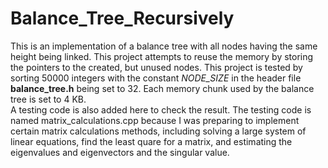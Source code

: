 # Balance_Tree_Recursively
This is an implementation of a balance tree with all nodes having the same height being linked.  This project attempts to reuse the memory by storing the pointers to the created, but unused nodes.  This project is tested by sorting 50000 integers with the constant *NODE_SIZE* in the header file **balance_tree.h** being set to 32.  Each memory chunk used by the balance tree is set to 4 KB.  
A testing code is also added here to check the result.  The testing code is named matrix_calculations.cpp because I was preparing to implement certain matrix calculations methods, including solving a large system of linear equations, find the least quare for a matrix, and estimating the eigenvalues and eigenvectors and the singular value.
